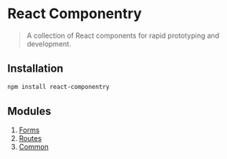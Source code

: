 # React Componentry
> A collection of React components for rapid prototyping and development.
  
## Installation

```bash
npm install react-componentry
```

## Modules
1. [Forms](/docs/category/forms)
2. [Routes](/docs/category/routes)
3. [Common](/docs/category/common)
